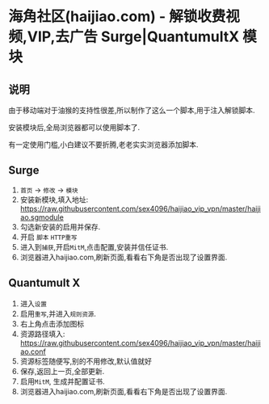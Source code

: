 # 海角社区(haijiao.com) - 解锁收费视频,VIP,去广告 Surge|QuantumultX 模块

## 说明

由于移动端对于油猴的支持性很差,所以制作了这么一个脚本,用于注入解锁脚本. 

安装模块后,全局浏览器都可以使用脚本了.

有一定使用门槛,小白建议不要折腾,老老实实浏览器添加脚本.

## Surge

1. `首页` -> `修改` -> `模块`
2. 安装新模块,填入地址: https://raw.githubusercontent.com/sex4096/haijiao_vip_vpn/master/haijiao.sgmodule 
3. 勾选新安装的启用并保存.
4. 开启 `脚本` `HTTP重写`
5. 进入到`捕获`,开启`MitM`,点击配置,安装并信任证书.
6. 浏览器进入haijiao.com,刷新页面,看看右下角是否出现了设置界面.

## Quantumult X

1. 进入`设置`
2. 启用`重写`,并进入`规则资源`.
3. 右上角点击添加图标
4. 资源路径填入: https://raw.githubusercontent.com/sex4096/haijiao_vip_vpn/master/haijiao.conf
5. 资源标签随便写,别的不用修改,默认值就好
6. 保存,返回上一页,全部更新.
7. 启用`MitM`, 生成并配置证书. 
8. 浏览器进入haijiao.com,刷新页面,看看右下角是否出现了设置界面.